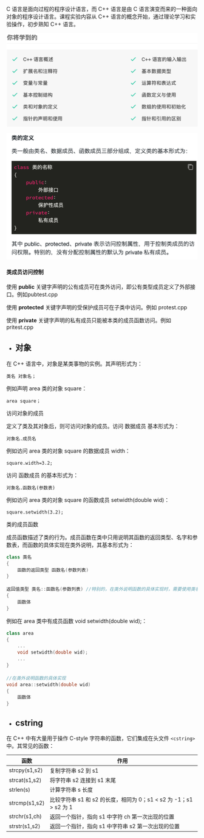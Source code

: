 C 语言是面向过程的程序设计语言，而 C++ 语言是由 C 语言演变而来的一种面向对象的程序设计语言。课程实验内容从 C++ 语言的概念开始，通过理论学习和实验操作，初步熟知 C++ 语言。

![image-20220316162501380](README.assets/image-20220316162501380.png)

![image-20220325114823875](README.assets/image-20220325114823875.png)

#### 类成员访问控制

使用 **public** 关键字声明的公有成员可在类外访问，即公有类型成员定义了外部接口。例如pubtest.cpp

使用 **protected** 关键字声明的受保护成员可在子类中访问。例如 protest.cpp

使用 **private** 关键字声明的私有成员只能被本类的成员函数访问。例如 pritest.cpp



- ## 对象 


在 C++ 语言中，对象是某类事物的实例。其声明形式为：

```
类名 对象名；
```

例如声明 area 类的对象 square：

```
area square；
```

访问对象的成员

定义了类及其对象后，则可访问对象的成员。访问 数据成员 基本形式为：

```
对象名.成员名
```

例如访问 area 类的对象 square 的数据成员 width：

```
square.width=3.2;
```

访问 函数成员 的基本形式为：

```
对象名.函数名(参数表)
```

例如访问 area 类的对象 square 的函数成员 setwidth(double wid)：

```
square.setwidth(3.2);
```



类的成员函数

成员函数描述了类的行为。成员函数在类中只用说明其函数的返回类型、名字和参数表，而函数的具体实现在类外说明，其基本形式为：

```c++
class 类名
{
    函数的返回类型 函数名(参数列表)
}

返回值类型 类名::函数名(参数列表) //特别的，在类外说明函数的具体实现时，需要使用类名限制成员函数，其形式为：类名::函数名(参数列表)。
{
    函数体
}
```

例如在 area 类中有成员函数 void setwidth(double wid);：

```c++
class area
{
    ...
    void setwidth(double wid);
    ...
}

//在类外说明函数的具体实现
void area::setwidth(double wid)
{
    函数体
}
```

- ## cstring

在 C++ 中有大量用于操作 C-style 字符串的函数，它们集成在头文件 `<cstring>` 中。其常见的函数：

| 函数          | 作用                                                         |
| ------------- | ------------------------------------------------------------ |
| strcpy(s1,s2) | 复制字符串 s2 到 s1                                          |
| strcat(s1,s2) | 将字符串 s2 连接到 s1 末尾                                   |
| strlen(s)     | 计算字符串 s 长度                                            |
| strcmp(s1,s2) | 比较字符串 s1 和 s2 的长度，相同为 0；s1 < s2 为 -1；s1 > s2 为 1 |
| strchr(s1,ch) | 返回一个指针，指向 s1 中字符 ch 第一次出现的位置             |
| strstr(s1,s2) | 返回一个指针，指向 s1 中字符串 s2 第一次出现的位置           |
